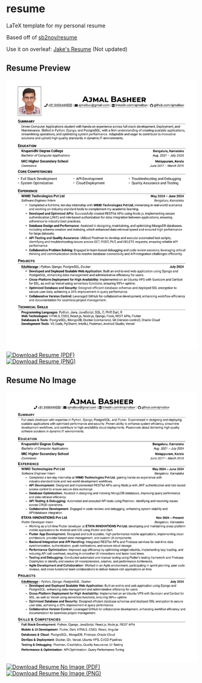 # resume

LaTeX template for my personal resume

Based off of [sb2nov/resume](https://github.com/sb2nov/resume/)

Use it on overleaf: [Jake's Resume](https://www.overleaf.com/latex/templates/jakes-resume/syzfjbzwjncs) (Not updated)

## Resume Preview

![Resume Preview](resume.png)
[![Download Resume (PDF)](https://img.shields.io/badge/Download-PDF-blue?style=for-the-badge)](https://raw.githubusercontent.com/ajmalbuv/resume/master/resume.pdf)  
[![Download Resume (PNG)](https://img.shields.io/badge/Download-PNG-blue?style=for-the-badge)](https://raw.githubusercontent.com/ajmalbuv/resume/master/resume.png)  

## Resume No Image

![Resume No Image](resume-no-image.png)
[![Download Resume No Image (PDF)](https://img.shields.io/badge/Download-PDF-blue?style=for-the-badge)](https://raw.githubusercontent.com/ajmalbuv/resume/master/resume-no-image.pdf?raw=true)  
[![Download Resume No Image (PNG)](https://img.shields.io/badge/Download-PNG-blue?style=for-the-badge)](https://raw.githubusercontent.com/ajmalbuv/resume/master/resume-no-image.png?raw=true)  
